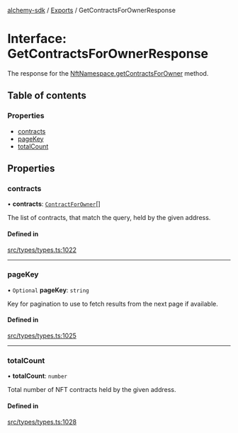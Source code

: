 [alchemy-sdk](../README.md) / [Exports](../modules.md) / GetContractsForOwnerResponse

# Interface: GetContractsForOwnerResponse

The response for the [NftNamespace.getContractsForOwner](../classes/NftNamespace.md#getcontractsforowner) method.

## Table of contents

### Properties

- [contracts](GetContractsForOwnerResponse.md#contracts)
- [pageKey](GetContractsForOwnerResponse.md#pagekey)
- [totalCount](GetContractsForOwnerResponse.md#totalcount)

## Properties

### contracts

• **contracts**: [`ContractForOwner`](ContractForOwner.md)[]

The list of contracts, that match the query, held by the given address.

#### Defined in

[src/types/types.ts:1022](https://github.com/alchemyplatform/alchemy-sdk-js/blob/4a7f568/src/types/types.ts#L1022)

___

### pageKey

• `Optional` **pageKey**: `string`

Key for pagination to use to fetch results from the next page if available.

#### Defined in

[src/types/types.ts:1025](https://github.com/alchemyplatform/alchemy-sdk-js/blob/4a7f568/src/types/types.ts#L1025)

___

### totalCount

• **totalCount**: `number`

Total number of NFT contracts held by the given address.

#### Defined in

[src/types/types.ts:1028](https://github.com/alchemyplatform/alchemy-sdk-js/blob/4a7f568/src/types/types.ts#L1028)
